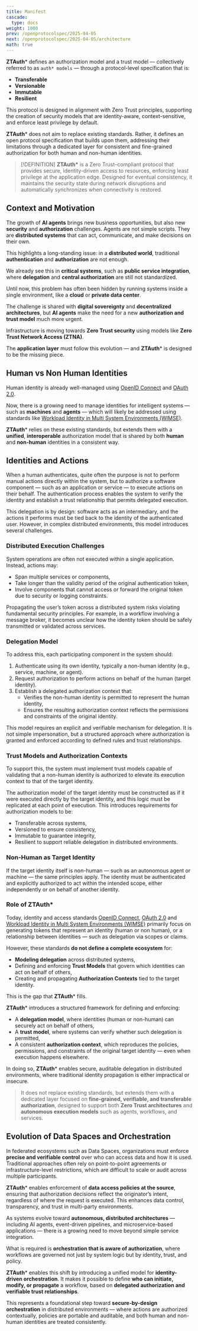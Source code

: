 ```yaml
---
title: Manifest
cascade:
  type: docs
weight: 1000
prev: /openprotocolspec/2025-04-05
next: /openprotocolspec/2025-04-05/architecture
math: true
---
```


**ZTAuth*** defines an authorization model and a trust model — collectively referred to as `auth* models` — through a protocol-level specification that is:

- **Transferable**
- **Versionable**
- **Immutable**
- **Resilient**

This protocol is designed in alignment with Zero Trust principles, supporting the creation of security models that are identity-aware, context-sensitive, and enforce least privilege by default.

**ZTAuth*** does not aim to replace existing standards. Rather, it defines an open protocol specification that builds upon them, addressing their limitations through a dedicated layer for consistent and fine-grained authorization for both human and non-human identities.

> [!DEFINITION]
> **ZTAuth\*** is a Zero Trust–compliant protocol that provides secure, identity-driven access to resources, enforcing least privilege at the application edge. Designed for eventual consistency, it maintains the security state during network disruptions and automatically synchronizes when connectivity is restored.

## Context and Motivation

The growth of **AI agents** brings new business opportunities, but also new **security** and **authorization** challenges. Agents are not simple scripts. They are **distributed systems** that can act, communicate, and make decisions on their own.

This highlights a long-standing issue: in a **distributed world**, traditional **authentication** and **authorization** are not enough.

We already see this in **critical systems**, such as **public service integration**, where **delegation** and **central authorization** are still not standardized.

Until now, this problem has often been hidden by running systems inside a single environment, like a **cloud** or **private data center**.

The challenge is shared with **digital sovereignty** and **decentralized architectures**, but **AI agents** make the need for a new **authorization and trust model** much more urgent.

Infrastructure is moving towards **Zero Trust security** using models like **Zero Trust Network Access (ZTNA)**.  

The **application layer** must follow this evolution — and **ZTAuth*** is designed to be the missing piece.

## Human vs Non Human Identities

Human identity is already well-managed using [OpenID Connect](https://openid.net/specs/openid-connect-core-1_0.html) and [OAuth 2.0](https://datatracker.ietf.org/doc/html/rfc6749).

Now, there is a growing need to manage identities for intelligent systems — such as **machines** and **agents** — which will likely be addressed using standards like [Workload Identity in Multi System Environments (WIMSE)](https://datatracker.ietf.org/wg/wimse/).

**ZTAuth*** relies on these existing standards, but extends them with a **unified**, **interoperable** authorization model that is shared by both **human** and **non-human** identities in a consistent way.

## Identities and Actions

When a human authenticates, quite often the purpose is not to perform manual actions directly within the system, but to authorize a software component — such as an application or service — to execute actions on their behalf. The authentication process enables the system to verify the identity and establish a trust relationship that permits delegated execution.

This delegation is by design: software acts as an intermediary, and the actions it performs must be tied back to the identity of the authenticated user. However, in complex distributed environments, this model introduces several challenges.

### Distributed Execution Challenges

System operations are often not executed within a single application. Instead, actions may:

- Span multiple services or components,
- Take longer than the validity period of the original authentication token,
- Involve components that cannot access or forward the original token due to security or logging constraints.

Propagating the user’s token across a distributed system risks violating fundamental security principles. For example, in a workflow involving a message broker, it becomes unclear how the identity token should be safely transmitted or validated across services.

### Delegation Model

To address this, each participating component in the system should:

1. Authenticate using its own identity, typically a non-human identity (e.g., service, machine, or agent).
2. Request authorization to perform actions on behalf of the human (target identity).
3. Establish a delegated authorization context that:
   - Verifies the non-human identity is permitted to represent the human identity,
   - Ensures the resulting authorization context reflects the permissions and constraints of the original identity.

This model requires an explicit and verifiable mechanism for delegation. It is not simple impersonation, but a structured approach where authorization is granted and enforced according to defined rules and trust relationships.

### Trust Models and Authorization Contexts

To support this, the system must implement trust models capable of validating that a non-human identity is authorized to elevate its execution context to that of the target identity.

The authorization model of the target identity must be constructed as if it were executed directly by the target identity, and this logic must be replicated at each point of execution. This introduces requirements for authorization models to be:

- Transferable across systems,
- Versioned to ensure consistency,
- Immutable to guarantee integrity,
- Resilient to support reliable delegation in distributed environments.

### Non-Human as Target Identity

If the target identity itself is non-human — such as an autonomous agent or machine — the same principles apply. The identity must be authenticated and explicitly authorized to act within the intended scope, either independently or on behalf of another identity.

### Role of ZTAuth*

Today, identity and access standards [OpenID Connect](https://openid.net/specs/openid-connect-core-1_0.html), [OAuth 2.0](https://datatracker.ietf.org/doc/html/rfc6749) and [Workload Identity in Multi System Environments (WIMSE)](https://datatracker.ietf.org/wg/wimse/) primarily focus on generating tokens that represent an identity (human or non human), or a relationship between identities — such as delegation via scopes or claims.

However, these standards **do not define a complete ecosystem** for:

- **Modeling delegation** across distributed systems,
- Defining and enforcing **Trust Models** that govern which identities can act on behalf of others,
- Creating and propagating **Authorization Contexts** tied to the target identity.

This is the gap that **ZTAuth*** fills.

**ZTAuth*** introduces a structured framework for defining and enforcing:

- A **delegation model**, where identities (human or non-human) can securely act on behalf of others,
- A **trust model**, where systems can verify whether such delegation is permitted,
- A consistent **authorization context**, which reproduces the policies, permissions, and constraints of the original target identity — even when execution happens elsewhere.

In doing so, **ZTAuth*** enables secure, auditable delegation in distributed environments, where traditional identity propagation is either impractical or insecure.

> It does not replace existing standards, but extends them with a dedicated layer focused on **fine-grained, verifiable, and transferable authorization**, designed to support both **Zero Trust architectures** and **autonomous execution models** such as agents, workflows, and services.

## Evolution of Data Spaces and Orchestration

In federated ecosystems such as Data Spaces, organizations must enforce **precise and verifiable control** over who can access data and how it is used. Traditional approaches often rely on point-to-point agreements or infrastructure-level restrictions, which are difficult to scale or audit across multiple participants.

**ZTAuth*** enables enforcement of **data access policies at the source**, ensuring that authorization decisions reflect the originator’s intent, regardless of where the request is executed. This enhances data control, transparency, and trust in multi-party environments.

As systems evolve toward **autonomous, distributed architectures** — including AI agents, event-driven pipelines, and microservice-based applications — there is a growing need to move beyond simple service integration.

What is required is **orchestration that is aware of authorization**, where workflows are governed not just by system logic but by identity, trust, and policy.

**ZTAuth*** enables this shift by introducing a unified model for **identity-driven orchestration**. It makes it possible to define **who can initiate, modify, or propagate** a workflow, based on **delegated authorization and verifiable trust relationships**.

This represents a foundational step toward **secure-by-design orchestration** in distributed environments — where actions are authorized contextually, policies are portable and auditable, and both human and non-human identities are treated consistently.
